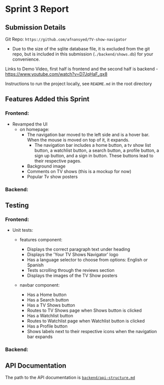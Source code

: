 # Sprint 3 Report

## Submission Details
Git Repo: `https://github.com/afnansyed/TV-show-navigator`
- Due to the size of the sqlite database file, it is excluded from the git repo, but is included in this submission (`./backend/shows.db`) for your convenience.

Links to Demo Video, first half is frontend and the second half is backend - https://www.youtube.com/watch?v=D7JqHaF_gx8

Instructions to run the project locally, see `README.md` in the root directory

## Features Added this Sprint
### Frontend:

- Revamped the UI
    - on homepage:
        - The navigation bar moved to the left side and is a hover bar. When the mouse is moved on top of it, it expands.
           - The navigation bar includes a home button, a tv show list button, a watchlist button, a search button, a profile button, a sign up button, and a sign in button. These buttons lead to their respective pages.
        - Background image
        - Comments on TV shows (this is a mockup for now)
        - Popular Tv show posters 

### Backend:

## Testing
### Frontend:
- Unit tests:
  - features component:
      - Displays the correct paragraph text under heading
      - Displays the 'Your TV Shows Navigator' logo
      - Has a language selector to choose from options: English or Spanish
      - Tests scrolling through the reviews section
      - Displays the images of the TV Show posters

  - navbar component:
      - Has a Home button
      - Has a Search button
      - Has a TV Shows button
      - Routes to TV Shows page when Shows button is clicked
      - Has a Watchlist button
      - Routes to Watchlist page when Watchlist button is clicked
      - Has a Profile button
      - Shows labels next to their respective icons when the navigation bar expands



    
### Backend:


## API Documentation

The path to the API documentation is [`backend/api-structure.md`](backend/api-structure.md)

